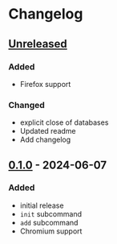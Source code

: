 # Changelog

## [Unreleased]

### Added
- Firefox support

### Changed
- explicit close of databases
- Updated readme
- Add changelog

## [0.1.0] - 2024-06-07

### Added
- initial release
- `init` subcommand
- `add` subcommand
- Chromium support

[unreleased]: https://github.com/qwjyh/browser-history-merger/compare/v0.1.0...HEAD
[0.1.0]: https://github.com/qwjyh/browser-history-merger/releases/tag/v0.1.0
